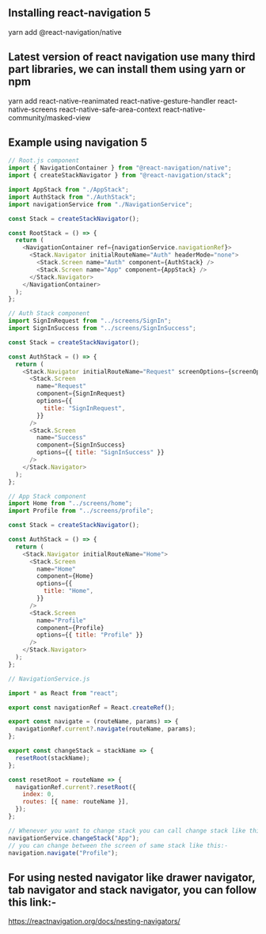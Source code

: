 ## Installing react-navigation 5

yarn add @react-navigation/native

## Latest version of react navigation use many third part libraries, we can install them using yarn or npm

yarn add react-native-reanimated react-native-gesture-handler
react-native-screens react-native-safe-area-context
react-native-community/masked-view

## Example using navigation 5

```javascript
// Root.js component
import { NavigationContainer } from "@react-navigation/native";
import { createStackNavigator } from "@react-navigation/stack";

import AppStack from "./AppStack";
import AuthStack from "./AuthStack";
import navigationService from "./NavigationService";

const Stack = createStackNavigator();

const RootStack = () => {
  return (
    <NavigationContainer ref={navigationService.navigationRef}>
      <Stack.Navigator initialRouteName="Auth" headerMode="none">
        <Stack.Screen name="Auth" component={AuthStack} />
        <Stack.Screen name="App" component={AppStack} />
      </Stack.Navigator>
    </NavigationContainer>
  );
};

// Auth Stack component
import SignInRequest from "../screens/SignIn";
import SignInSuccess from "../screens/SignInSuccess";

const Stack = createStackNavigator();

const AuthStack = () => {
  return (
    <Stack.Navigator initialRouteName="Request" screenOptions={screenOptions}>
      <Stack.Screen
        name="Request"
        component={SignInRequest}
        options={{
          title: "SignInRequest",
        }}
      />
      <Stack.Screen
        name="Success"
        component={SignInSuccess}
        options={{ title: "SignInSuccess" }}
      />
    </Stack.Navigator>
  );
};

// App Stack component
import Home from "../screens/home";
import Profile from "../screens/profile";

const Stack = createStackNavigator();

const AuthStack = () => {
  return (
    <Stack.Navigator initialRouteName="Home">
      <Stack.Screen
        name="Home"
        component={Home}
        options={{
          title: "Home",
        }}
      />
      <Stack.Screen
        name="Profile"
        component={Profile}
        options={{ title: "Profile" }}
      />
    </Stack.Navigator>
  );
};

// NavigationService.js

import * as React from "react";

export const navigationRef = React.createRef();

export const navigate = (routeName, params) => {
  navigationRef.current?.navigate(routeName, params);
};

export const changeStack = stackName => {
  resetRoot(stackName);
};

const resetRoot = routeName => {
  navigationRef.current?.resetRoot({
    index: 0,
    routes: [{ name: routeName }],
  });
};

// Whenever you want to change stack you can call change stack like this:-
navigationService.changeStack("App");
// you can change between the screen of same stack like this:-
navigation.navigate("Profile");
```

## For using nested navigator like drawer navigator, tab navigator and stack navigator, you can follow this link:-

https://reactnavigation.org/docs/nesting-navigators/
